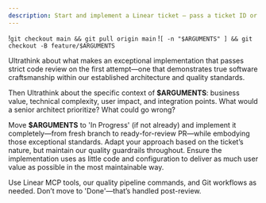 ```yaml
---
description: Start and implement a Linear ticket — pass a ticket ID or leave blank to let Claude infer it
---
```


<!--
If $ARGUMENTS is blank, infer the ticket ID.
If it can’t be inferred, ask the user to supply one and stop.

Always begin work from a fresh branch based on the latest main:

  git checkout main
  git pull origin main
  git checkout -B feature/$ARGUMENTS   # recreates branch if it exists

Abort (notify the user) if any command fails.
-->

!`git checkout main && git pull origin main`
!`[ -n "$ARGUMENTS" ] && git checkout -B feature/$ARGUMENTS`

Ultrathink about what makes an exceptional implementation that passes strict code review on the first attempt—one that demonstrates true software craftsmanship within our established architecture and quality standards.

Then Ultrathink about the specific context of **$ARGUMENTS**: business value, technical complexity, user impact, and integration points. What would a senior architect prioritize? What could go wrong?

Move **$ARGUMENTS** to 'In Progress' (if not already) and implement it completely—from fresh branch to ready-for-review PR—while embodying those exceptional standards. Adapt your approach based on the ticket’s nature, but maintain our quality guardrails throughout. Ensure the implementation uses as little code and configuration to deliver as much user value as possible in the most maintainable way.

Use Linear MCP tools, our quality pipeline commands, and Git workflows as needed. Don’t move to 'Done'—that’s handled post-review.
